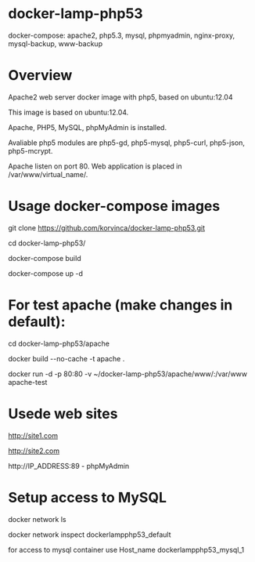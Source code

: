 # docker-lamp-php53
docker-compose: apache2, php5.3, mysql, phpmyadmin, nginx-proxy, mysql-backup, www-backup

# Overview

Apache2 web server docker image with php5, based on ubuntu:12.04

This image is based on ubuntu:12.04.

Apache, PHP5, MySQL, phpMyAdmin is installed.

Avaliable php5 modules are php5-gd, php5-mysql, php5-curl, php5-json, php5-mcrypt.

Apache listen on port 80.
Web application is placed in /var/www/virtual_name/.

# Usage docker-compose images
git clone https://github.com/korvinca/docker-lamp-php53.git

cd docker-lamp-php53/

docker-compose build

docker-compose up -d

# For test apache (make changes in default): 

cd docker-lamp-php53/apache

docker build --no-cache -t apache .

docker run -d -p 80:80 -v ~/docker-lamp-php53/apache/www/:/var/www apache-test

# Usede web sites

http://site1.com

http://site2.com

http://IP_ADDRESS:89 - phpMyAdmin

# Setup access to MySQL

docker network ls

docker network inspect dockerlampphp53_default

for access to mysql container use Host_name dockerlampphp53_mysql_1

